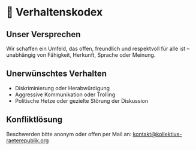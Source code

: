 # 🤝 Verhaltenskodex

## Unser Versprechen
Wir schaffen ein Umfeld, das offen, freundlich und respektvoll für alle ist – unabhängig von Fähigkeit, Herkunft, Sprache oder Meinung.

## Unerwünschtes Verhalten
- Diskriminierung oder Herabwürdigung
- Aggressive Kommunikation oder Trolling
- Politische Hetze oder gezielte Störung der Diskussion

## Konfliktlösung
Beschwerden bitte anonym oder offen per Mail an: kontakt@kollektive-raeterepublik.org
